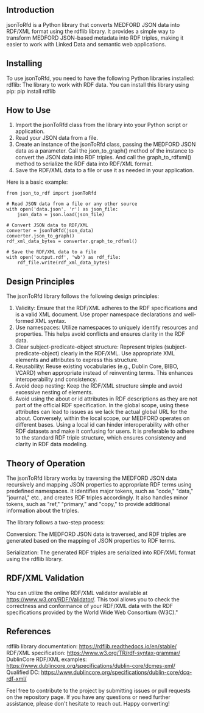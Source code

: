 Introduction
------------------
jsonToRfd is a Python library that converts MEDFORD JSON data into RDF/XML format using the rdflib library. It provides a simple way to transform MEDFORD JSON-based metadata into RDF triples, making it easier to work with Linked Data and semantic web applications.

Installing
------------------
To use jsonToRfd, you need to have the following Python libraries installed:
    rdflib: The library to work with RDF data.
You can install this library using pip:
    pip install rdflib

How to Use
------------------
1. Import the jsonToRfd class from the library into your Python script or application.
2. Read your JSON data from a file.
3. Create an instance of the jsonToRfd class, passing the MEDFORD JSON data as a parameter.
Call the json_to_graph() method of the instance to convert the JSON data into RDF triples.
And call the graph_to_rdfxml() method to serialize the RDF data into RDF/XML format.
4. Save the RDF/XML data to a file or use it as needed in your application.

Here is a basic example:

    from json_to_rdf import jsonToRfd

    # Read JSON data from a file or any other source
    with open('data.json', 'r') as json_file:
        json_data = json.load(json_file)

    # Convert JSON data to RDF/XML
    converter = jsonToRfd(json_data)
    converter.json_to_graph()
    rdf_xml_data_bytes = converter.graph_to_rdfxml()

    # Save the RDF/XML data to a file
    with open('output.rdf', 'wb') as rdf_file:
        rdf_file.write(rdf_xml_data_bytes)

Design Principles
------------------
The jsonToRfd library follows the following design principles:
1. Validity: Ensure that the RDF/XML adheres to the RDF specifications and is a valid XML document. Use proper namespace declarations and well-formed XML syntax.
2. Use namespaces: Utilize namespaces to uniquely identify resources and properties. This helps avoid conflicts and ensures clarity in the RDF data.
3. Clear subject-predicate-object structure: Represent triples (subject-predicate-object) clearly in the RDF/XML. Use appropriate XML elements and attributes to express this structure.
4. Reusability: Reuse existing vocabularies (e.g., Dublin Core, BIBO, VCARD) when appropriate instead of reinventing terms. This enhances interoperability and consistency.
5. Avoid deep nesting: Keep the RDF/XML structure simple and avoid excessive nesting of elements. 
6. Avoid using the about or id attributes in RDF descriptions as they are not part of the official RDF specification. In the global scope, using these attributes can lead to issues as we lack the actual global URL for the about. Conversely, within the local scope, our MEDFORD operates on different bases. Using a local id can hinder interoperability with other RDF datasets and make it confusing for users. It is preferable to adhere to the standard RDF triple structure, which ensures consistency and clarity in RDF data modeling.

Theory of Operation
------------------
The jsonToRfd library works by traversing the MEDFORD JSON data recursively and mapping JSON properties to appropriate RDF terms using predefined namespaces. It identifies major tokens, such as "code," "data," "journal," etc., and creates RDF triples accordingly. It also handles minor tokens, such as "ref," "primary," and "copy," to provide additional information about the triples.

The library follows a two-step process:

Conversion: The MEDFORD JSON data is traversed, and RDF triples are generated based on the mapping of JSON properties to RDF terms.

Serialization: The generated RDF triples are serialized into RDF/XML format using the rdflib library.

RDF/XML Validation
------------------ 
You can utilize the online RDF/XML validator available at https://www.w3.org/RDF/Validator/. This tool allows you to check the correctness and conformance of your RDF/XML data with the RDF specifications provided by the World Wide Web Consortium (W3C)."

References
------------------
rdflib library documentation: https://rdflib.readthedocs.io/en/stable/
RDF/XML specification: https://www.w3.org/TR/rdf-syntax-grammar/
DublinCore RDF/XML examples: https://www.dublincore.org/specifications/dublin-core/dcmes-xml/
Qualified DC: https://www.dublincore.org/specifications/dublin-core/dcq-rdf-xml/

Feel free to contribute to the project by submitting issues or pull requests on the repository page. If you have any questions or need further assistance, please don't hesitate to reach out. Happy converting!
